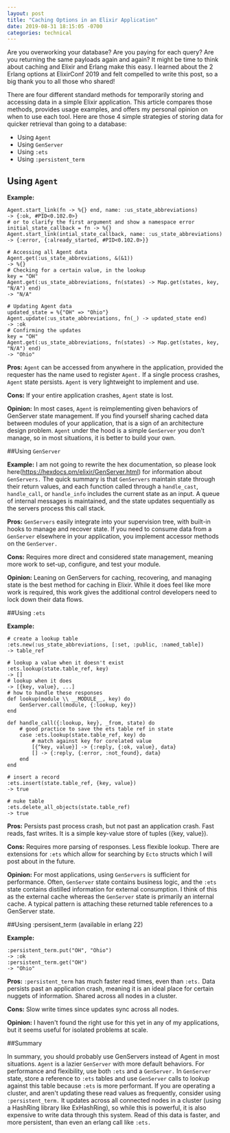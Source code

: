 ```yaml
---
layout: post
title: "Caching Options in an Elixir Application"
date: 2019-08-31 18:15:05 -0700
categories: technical
---
```

Are you overworking your database? Are you paying for each query? Are you returning the same payloads again and again?  It might be time to think about caching and Elixir and Erlang make this easy.  I learned about the 2 Erlang options at ElixirConf 2019 and felt compelled to write this post, so a big thank you to all those who shared!

There are four different standard methods for temporarily storing and accessing data in a simple Elixir application.  This article compares those methods, provides usage examples, and offers my personal opinion on when to use each tool.  Here are those 4 simple strategies of storing data for quicker retrieval than going to a database:

* Using `Agent`
* Using `GenServer`
* Using `:ets`
* Using `:persistent_term`

## Using `Agent`

**Example:**
```
Agent.start_link(fn -> %{} end, name: :us_state_abbreviations)
-> {:ok, #PID<0.102.0>}
# or to clarify the first argument and show a namespace error
initial_state_callback = fn -> %{}
Agent.start_link(intial_state_callback, name: :us_state_abbreviations)
-> {:error, {:already_started, #PID<0.102.0>}}

# Accessing all Agent data
Agent.get(:us_state_abbreviations, &(&1))
-> %{}
# Checking for a certain value, in the lookup
key = "OH"
Agent.get(:us_state_abbreviations, fn(states) -> Map.get(states, key, "N/A") end)
-> "N/A"

# Updating Agent data
updated_state = %{"OH" => "Ohio"}
Agent.update(:us_state_abbreviations, fn(_) -> updated_state end)
-> :ok
# Confirming the updates
key = "OH"
Agent.get(:us_state_abbreviations, fn(states) -> Map.get(states, key, "N/A") end)
-> "Ohio"
```

**Pros:** `Agent` can be accessed from anywhere in the application, provided the requester has the name used to register `Agent.` If a single process crashes, `Agent` state persists.  `Agent` is very lightweight to implement and use.

**Cons:** If your entire application crashes, `Agent` state is lost.

**Opinion:** In most cases, `Agent` is reimplementing given behaviors of GenServer state management.  If you find yourself sharing cached data between modules of your application, that is a sign of an architecture design problem.  `Agent` under the hood is a simple `GenServer` you don't manage, so in most situations, it is better to build your own.

##Using `GenServer`

**Example:** I am not going to rewrite the hex documentation, so please look here(https://hexdocs.pm/elixir/GenServer.html) for information about `GenServers.`  The quick summary is that `GenServers` maintain state through their return values, and each function called through a `handle_cast`, `handle_call`, or `handle_info` includes the current state as an input.  A queue of internal messages is maintained, and the state updates sequentially as the servers process this call stack.

**Pros:** `GenServers` easily integrate into your supervision tree, with built-in hooks to manage and recover state. If you need to consume data from a `GenServer` elsewhere in your application, you implement accessor methods on the `GenServer.`

**Cons:** Requires more direct and considered state management, meaning more work to set-up, configure, and test your module.

**Opinion:** Leaning on GenServers for caching, recovering, and managing state is the best method for caching in Elixir.  While it does feel like more work is required, this work gives the additional control developers need to lock down their data flows.

##Using `:ets`

**Example:** 
```
# create a lookup table
:ets.new(:us_state_abbreviations, [:set, :public, :named_table])
-> table_ref

# lookup a value when it doesn't exist
:ets.lookup(state.table_ref, key)
-> []
# lookup when it does
-> [{key, value}, ...]
# how to handle these responses
def lookup(module \\ __MODULE__, key) do
	GenServer.call(module, {:lookup, key})
end

def handle_call({:lookup, key}, _from, state) do
	# good practice to save the ets table ref in state
	case :ets.lookup(state.table_ref, key) do
		# match against key for corelated value
		[{^key, value}] -> {:reply, {:ok, value}, data}
		[] -> {:reply, {:error, :not_found}, data}
	end
end

# insert a record
:ets.insert(state.table_ref, {key, value})
-> true

# nuke table
:ets.delete_all_objects(state.table_ref)
-> true
```

**Pros:** Persists past process crash, but not past an application crash.  Fast reads, fast writes.  It is a simple key-value store of tuples ({key, value}).

**Cons:** Requires more parsing of responses.  Less flexible lookup.  There are extensions for `:ets` which allow for searching by `Ecto` structs which I will post about in the future.

**Opinion:** For most applications, using `GenServers` is sufficient for performance.  Often, `GenServer` state contains business logic, and the `:ets` state contains distilled information for external consumption.  I think of this as the external cache whereas the `GenServer` state is primarily an internal cache.  A typical pattern is attaching these returned table references to a GenServer state.

##Using :persisent_term (available in erlang 22)

**Example:**
```
:persistent_term.put("OH", "Ohio")
-> :ok
:persistent_term.get("OH")
-> "Ohio"
```
**Pros:** `:persistent_term` has much faster read times, even than `:ets.` Data persists past an application crash, meaning it is an ideal place for certain nuggets of information. Shared across all nodes in a cluster.

**Cons:**  Slow write times since updates sync across all nodes.

**Opinion:** I haven't found the right use for this yet in any of my applications, but it seems useful for isolated problems at scale.

##Summary

In summary, you should probably use GenServers instead of Agent in most situations.  `Agent` is a lazier `GenServer` with more default behaviors.  For performance and flexibility, use both `:ets` and a `GenServer.`  In `GenServer` state, store a reference to `:ets` tables and use `GenServer` calls to lookup against this table because `:ets` is more performant.  If you are operating a cluster, and aren't updating these read values as frequently, consider using `:persistent_term.`  It updates across all connected nodes in a cluster (using a HashRing library like ExHashRing), so while this is powerful, it is also expensive to write data through this system.  Read of this data is faster, and more persistent, than even an erlang call like `:ets.`